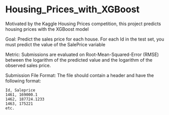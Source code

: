 # Housing_Prices_with_XGBoost
Motivated by the Kaggle Housing Prices competition, this project predicts housing prices with the XGBoost model


 Goal: Predict the sales price for each house. For each Id in the test set, you must predict
 		the value of the SalePrice variable

 Metric: Submissions are evaluated on Root-Mean-Squared-Error (RMSE) between the logarithm of
			the predicted value and the logarithm of the observed sales price.

 Submission File Format: The file should contain a header and have the following format:
 
	Id, Saleprice	
	1461, 169000.1
	1462, 187724.1233
	1463, 175221
	etc.
